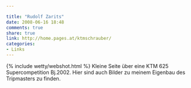 ```yaml
---

title: "Rudolf Zarits"
date: 2008-06-16 18:48
comments: true
share: true
link: http://home.pages.at/ktmschrauber/
categories: 
- Links
---
```

{% include wetty/webshot.html %} Kleine Seite über eine KTM 625 Supercompetition Bj.2002. Hier sind auch Bilder zu meinem Eigenbau des Tripmasters zu finden.
